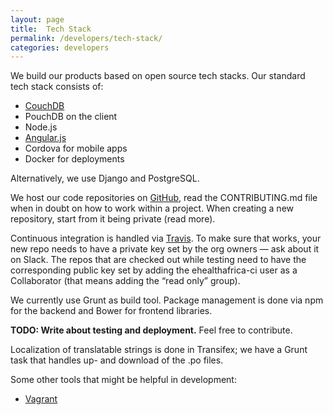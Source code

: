 ```yaml
---
layout: page
title:  Tech Stack
permalink: /developers/tech-stack/
categories: developers
---
```


We build our products based on open source tech stacks. Our standard tech stack consists of:

- [CouchDB](/developers/couchdb)
- PouchDB on the client
- Node.js
- [Angular.js](/developers/angular-js/)
- Cordova for mobile apps
- Docker for deployments

Alternatively, we use Django and PostgreSQL.

We host our code repositories on [GitHub](https://www.github.com/eHealthAfrica), read the CONTRIBUTING.md file when in doubt on how to work within a project. When creating a new repository, start from it being private (read more).

Continuous integration is handled via [Travis](https://travis-ci.org). To make sure that works, your new repo needs to have a private key set by the org owners — ask about it on Slack. The repos that are checked out while testing need to have the corresponding public key set by adding the ehealthafrica-ci user as a Collaborator (that means adding the “read only” group).

We currently use Grunt as build tool.
Package management is done via npm for the backend and Bower for frontend libraries.

<div class="alert alert-info">
  <strong>TODO: Write about testing and deployment.</strong> Feel free to contribute.
</div>

Localization of translatable strings is done in Transifex; we have a Grunt task that handles up- and download of the .po files.

Some other tools that might be helpful in development:

- [Vagrant](/developers/vagrant)
